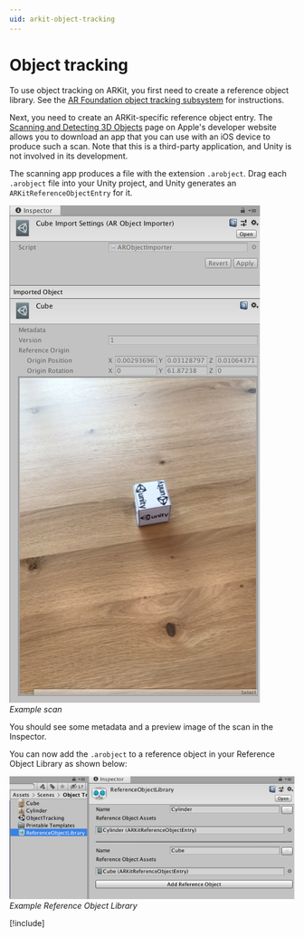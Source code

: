 ```yaml
---
uid: arkit-object-tracking
---
```

# Object tracking

To use object tracking on ARKit, you first need to create a reference object library. See the [AR Foundation object tracking subsystem](xref:arsubsystems-object-tracking-subsystem) for instructions.

Next, you need to create an ARKit-specific reference object entry. The [Scanning and Detecting 3D Objects](https://developer.apple.com/documentation/arkit/scanning_and_detecting_3d_objects) page on Apple's developer website allows you to download an app that you can use with an iOS device to produce such a scan. Note that this is a third-party application, and Unity is not involved in its development.

The scanning app produces a file with the extension `.arobject`. Drag each `.arobject` file into your Unity project, and Unity generates an `ARKitReferenceObjectEntry` for it.

![Example scan](images/arobject-inspector.png "Example scan")<br/>*Example scan*

You should see some metadata and a preview image of the scan in the Inspector.

You can now add the `.arobject` to a reference object in your Reference Object Library as shown below:

![Example Reference Object Library](images/reference-object-library-inspector.png "Example Reference Object Library")<br/>*Example Reference Object Library*

[!include[](snippets/apple-arkit-trademark.md)]
